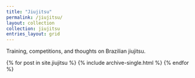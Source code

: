 ```yaml
---
title: "Jiujitsu"
permalink: /jiujitsu/
layout: collection
collection: jiujitsu  
entries_layout: grid
---
```


Training, competitions, and thoughts on Brazilian jiujitsu.

{% for post in site.jiujitsu %}
  {% include archive-single.html %}
{% endfor %}